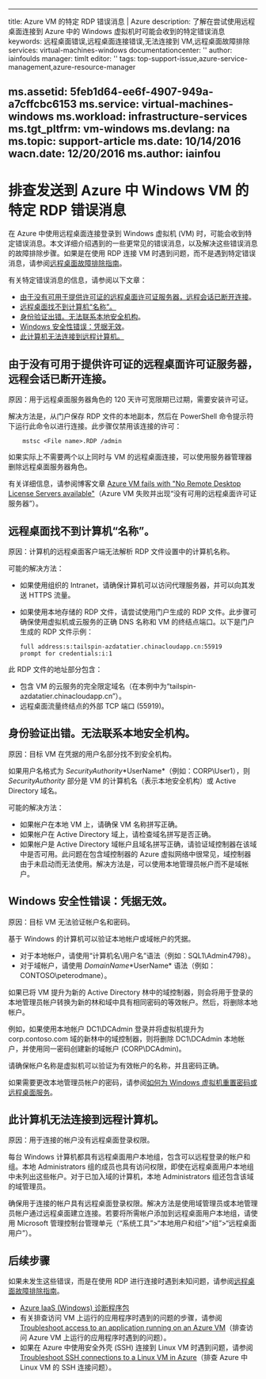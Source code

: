 <!-- need to be verified -->

---
title: Azure VM 的特定 RDP 错误消息 | Azure
description: 了解在尝试使用远程桌面连接到 Azure 中的 Windows 虚拟机时可能会收到的特定错误消息
keywords: 远程桌面错误,远程桌面连接错误,无法连接到 VM,远程桌面故障排除
services: virtual-machines-windows
documentationcenter: ''
author: iainfoulds
manager: timlt
editor: ''
tags: top-support-issue,azure-service-management,azure-resource-manager

ms.assetid: 5feb1d64-ee6f-4907-949a-a7cffcbc6153
ms.service: virtual-machines-windows
ms.workload: infrastructure-services
ms.tgt_pltfrm: vm-windows
ms.devlang: na
ms.topic: support-article
ms.date: 10/14/2016
wacn.date: 12/20/2016
ms.author: iainfou
---

# 排查发送到 Azure 中 Windows VM 的特定 RDP 错误消息
在 Azure 中使用远程桌面连接登录到 Windows 虚拟机 (VM) 时，可能会收到特定错误消息。本文详细介绍遇到的一些更常见的错误消息，以及解决这些错误消息的故障排除步骤。如果是在使用 RDP 连接 VM 时遇到问题，而不是遇到特定错误消息，请参阅[远程桌面故障排除指南](./virtual-machines-windows-troubleshoot-rdp-connection.md)。

有关特定错误消息的信息，请参阅以下文章：

* [由于没有可用于提供许可证的远程桌面许可证服务器，远程会话已断开连接](#rdplicense)。
* [远程桌面找不到计算机“名称”。](#rdpname)
* [身份验证出错。无法联系本地安全机构](#rdpauth)。
* [Windows 安全性错误：凭据无效](#wincred)。
* [此计算机无法连接到远程计算机。](#rdpconnect)

## <a id="rdplicense"></a>由于没有可用于提供许可证的远程桌面许可证服务器，远程会话已断开连接。
原因：用于远程桌面服务器角色的 120 天许可宽限期已过期，需要安装许可证。

解决方法是，从门户保存 RDP 文件的本地副本，然后在 PowerShell 命令提示符下运行此命令以进行连接。此步骤仅禁用该连接的许可：

```
    mstsc <File name>.RDP /admin
```

如果实际上不需要两个以上同时与 VM 的远程桌面连接，可以使用服务器管理器删除远程桌面服务器角色。

有关详细信息，请参阅博客文章 [Azure VM fails with "No Remote Desktop License Servers available"](https://blogs.msdn.microsoft.com/mast/2014/01/21/rdp-to-azure-vm-fails-with-no-remote-desktop-license-servers-available/)（Azure VM 失败并出现“没有可用的远程桌面许可证服务器”）。

## <a id="rdpname"></a>远程桌面找不到计算机“名称”。
原因：计算机的远程桌面客户端无法解析 RDP 文件设置中的计算机名称。

可能的解决方法：

* 如果使用组织的 Intranet，请确保计算机可以访问代理服务器，并可以向其发送 HTTPS 流量。
* 如果使用本地存储的 RDP 文件，请尝试使用门户生成的 RDP 文件。此步骤可确保使用虚拟机或云服务的正确 DNS 名称和 VM 的终结点端口。以下是门户生成的 RDP 文件示例：

    ```
    full address:s:tailspin-azdatatier.chinacloudapp.cn:55919
    prompt for credentials:i:1
    ```

此 RDP 文件的地址部分包含：

* 包含 VM 的云服务的完全限定域名（在本例中为“tailspin-azdatatier.chinacloudapp.cn”）。
* 远程桌面流量终结点的外部 TCP 端口 (55919)。

## <a id="rdpauth"></a>身份验证出错。无法联系本地安全机构。
原因：目标 VM 在凭据的用户名部分找不到安全机构。

如果用户名格式为 *SecurityAuthority*\*UserName*（例如：CORP\\User1），则 *SecurityAuthority* 部分是 VM 的计算机名（表示本地安全机构）或 Active Directory 域名。

可能的解决方法：

* 如果帐户在本地 VM 上，请确保 VM 名称拼写正确。
* 如果帐户在 Active Directory 域上，请检查域名拼写是否正确。
* 如果帐户是 Active Directory 域帐户且域名拼写正确，请验证域控制器在该域中是否可用。此问题在包含域控制器的 Azure 虚拟网络中很常见，域控制器由于未启动而无法使用。解决方法是，可以使用本地管理员帐户而不是域帐户。

## <a id="wincred"></a>Windows 安全性错误：凭据无效。
原因：目标 VM 无法验证帐户名和密码。

基于 Windows 的计算机可以验证本地帐户或域帐户的凭据。

* 对于本地帐户，请使用“计算机名\\用户名”语法（例如：SQL1\\Admin4798）。
* 对于域帐户，请使用 *DomainName*\*UserName* 语法（例如：CONTOSO\\peterodmane）。

如果已将 VM 提升为新的 Active Directory 林中的域控制器，则会将用于登录的本地管理员帐户转换为新的林和域中具有相同密码的等效帐户。然后，将删除本地帐户。

例如，如果使用本地帐户 DC1\\DCAdmin 登录并将虚拟机提升为 corp.contoso.com 域的新林中的域控制器，则将删除 DC1\\DCAdmin 本地帐户，并使用同一密码创建新的域帐户 (CORP\\DCAdmin)。

请确保帐户名称是虚拟机可以验证为有效帐户的名称，并且密码正确。

如果需要更改本地管理员帐户的密码，请参阅[如何为 Windows 虚拟机重置密码或远程桌面服务](./virtual-machines-windows-reset-rdp.md)。

## <a id="rdpconnect"></a>此计算机无法连接到远程计算机。
原因：用于连接的帐户没有远程桌面登录权限。

每台 Windows 计算机都具有远程桌面用户本地组，包含可以远程登录的帐户和组。本地 Administrators 组的成员也具有访问权限，即使在远程桌面用户本地组中未列出这些帐户。对于已加入域的计算机，本地 Administrators 组还包含该域的域管理员。

确保用于连接的帐户具有远程桌面登录权限。解决方法是使用域管理员或本地管理员帐户通过远程桌面建立连接。若要将所需帐户添加到远程桌面用户本地组，请使用 Microsoft 管理控制台管理单元（“系统工具”>“本地用户和组”>“组”>“远程桌面用户”）。

## 后续步骤
如果未发生这些错误，而是在使用 RDP 进行连接时遇到未知问题，请参阅[远程桌面故障排除指南](./virtual-machines-windows-troubleshoot-rdp-connection.md)。

* [Azure IaaS (Windows) 诊断程序包](https://home.diagnostics.support.microsoft.com/SelfHelp?knowledgebaseArticleFilter=2976864)
* 有关排查访问 VM 上运行的应用程序时遇到的问题的步骤，请参阅 [Troubleshoot access to an application running on an Azure VM](./virtual-machines-linux-troubleshoot-app-connection.md)（排查访问 Azure VM 上运行的应用程序时遇到的问题）。
* 如果在 Azure 中使用安全外壳 (SSH) 连接到 Linux VM 时遇到问题，请参阅 [Troubleshoot SSH connections to a Linux VM in Azure](./virtual-machines-linux-troubleshoot-ssh-connection.md)（排查 Azure 中 Linux VM 的 SSH 连接问题）。

<!---HONumber=Mooncake_1212_2016-->